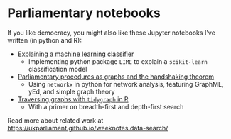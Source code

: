 # Parliamentary notebooks

If you like democracy, you might also like these Jupyter notebooks I've written (in python and R):

* [Explaining a machine learning classifier](https://nbviewer.jupyter.org/github/lcyraphael/parlpublic/blob/master/Lime.ipynb?flush_cache=true)
  * Implementing python package `LIME` to explain a `scikit-learn` classification model
* [Parliamentary procedures as graphs and the handshaking theorem](https://nbviewer.jupyter.org/github/lcyraphael/parlpublic/blob/master/Procedures_network_analysis.ipynb?flush_cache=true)
  * Using `networkx` in python for network analysis, featuring GraphML, yEd, and simple graph theory
* [Traversing graphs with `tidygraph` in R](https://nbviewer.jupyter.org/github/lcyraphael/parlpublic/blob/master/igraph.ipynb?flush_cache=true)
  * With a primer on breadth-first and depth-first search
  
Read more about related work at https://ukparliament.github.io/weeknotes.data-search/
